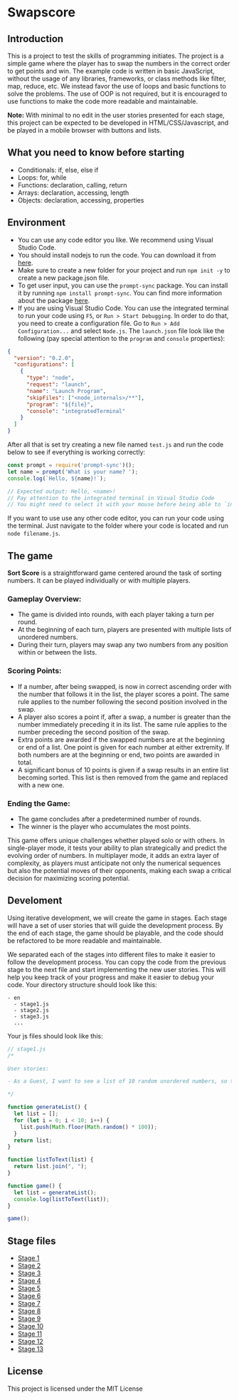 # Swapscore

## Introduction

This is a project to test the skills of programming initiates. The project is a simple game where the player has to swap the numbers in the correct order to get points and win. The example code is written in basic JavaScript, without the usage of any libraries, frameworks, or class methods like filter, map, reduce, etc. We instead favor the use of loops and basic functions to solve the problems. The use of OOP is not required, but it is encouraged to use functions to make the code more readable and maintainable.

**Note:** With minimal to no edit in the user stories presented for each stage, this project can be expected to be developed in HTML/CSS/Javascript, and be played in a mobile browser with buttons and lists. 

## What you need to know before starting

- Conditionals: if, else, else if
- Loops: for, while
- Functions: declaration, calling, return
- Arrays: declaration, accessing, length
- Objects: declaration, accessing, properties

## Environment

- You can use any code editor you like. We recommend using Visual Studio Code.
- You should install nodejs to run the code. You can download it from [here](https://nodejs.org/en/download/).
- Make sure to create a new folder for your project and run `npm init -y` to create a new package.json file.
- To get user input, you can use the `prompt-sync` package. You can install it by running `npm install prompt-sync`. You can find more information about the package [here](https://www.npmjs.com/package/prompt-sync).
- If you are using Visual Studio Code. You can use the integrated terminal to run your code using `F5`, or `Run > Start Debugging`. In order to do that, you need to create a configuration file. Go to `Run > Add Configuration...` and select `Node.js`. The `launch.json` file look like the following (pay special attention to the `program` and `console` properties):

```json
{
  "version": "0.2.0",
  "configurations": [
    {
      "type": "node",
      "request": "launch",
      "name": "Launch Program",
      "skipFiles": ["<node_internals>/**"],
      "program": "${file}",
      "console": "integratedTerminal"
    }
  ]
}
```

After all that is set try creating a new file named `test.js` and run the code below to see if everything is working correctly:

```javascript
const prompt = require('prompt-sync')();
let name = prompt('What is your name? ');
console.log(`Hello, ${name}!`);

// Expected output: Hello, <name>!
// Pay attention to the integrated terminal in Visual Studio Code
// You might need to select it with your mouse before being able to `input` anything
```

If you want to use use any other code editor, you can run your code using the terminal. Just navigate to the folder where your code is located and run `node filename.js`.

## The game

**Sort Score** is a straightforward game centered around the task of sorting numbers. It can be played individually or with multiple players.

### **Gameplay Overview:**
- The game is divided into rounds, with each player taking a turn per round.
- At the beginning of each turn, players are presented with multiple lists of unordered numbers.
- During their turn, players may swap any two numbers from any position within or between the lists.

### **Scoring Points:**
- If a number, after being swapped, is now in correct ascending order with the number that follows it in the list, the player scores a point. The same rule applies to the number following the second position involved in the swap.
- A player also scores a point if, after a swap, a number is greater than the number immediately preceding it in its list. The same rule applies to the number preceding the second position of the swap.
- Extra points are awarded if the swapped numbers are at the beginning or end of a list. One point is given for each number at either extremity. If both numbers are at the beginning or end, two points are awarded in total.
- A significant bonus of 10 points is given if a swap results in an entire list becoming sorted. This list is then removed from the game and replaced with a new one.

### **Ending the Game:**
- The game concludes after a predetermined number of rounds.
- The winner is the player who accumulates the most points.

This game offers unique challenges whether played solo or with others. In single-player mode, it tests your ability to plan strategically and predict the evolving order of numbers. In multiplayer mode, it adds an extra layer of complexity, as players must anticipate not only the numerical sequences but also the potential moves of their opponents, making each swap a critical decision for maximizing scoring potential.

## Develoment

Using iterative development, we will create the game in stages. Each stage will have a set of user stories that will guide the development process. By the end of each stage, the game should be playable, and the code should be refactored to be more readable and maintainable.

We separated each of the stages into different files to make it easier to follow the development process. You can copy the code from the previous stage to the next file and start implementing the new user stories. This will help you keep track of your progress and make it easier to debug your code. Your directory structure should look like this:

```plaintext
- en
  - stage1.js 
  - stage2.js
  - stage3.js
  ...
```

Your js files should look like this:

```javascript
// stage1.js
/*

User stories:

- As a Guest, I want to see a list of 10 random unordered numbers, so that I can plan my first swap.

*/

function generateList() {
  let list = [];
  for (let i = 0; i < 10; i++) {
    list.push(Math.floor(Math.random() * 100));
  }
  return list;
}

function listToText(list) {
  return list.join(", ");
}

function game() {
  let list = generateList();
  console.log(listToText(list));
}

game();
```

## Stage files

- [Stage 1](es/without_code/stage1.js)
- [Stage 2](es/without_code/stage2.js)
- [Stage 3](es/without_code/stage3.js)
- [Stage 4](es/without_code/stage4.js)
- [Stage 5](es/without_code/stage5.js)
- [Stage 6](es/without_code/stage6.js)
- [Stage 7](es/without_code/stage7.js)
- [Stage 8](es/without_code/stage8.js)
- [Stage 9](es/without_code/stage9.js)
- [Stage 10](es/without_code/stage10.js)
- [Stage 11](es/without_code/stage11.js)
- [Stage 12](es/without_code/stage12.js)
- [Stage 13](es/without_code/stage13.js)

## License

This project is licensed under the MIT License




